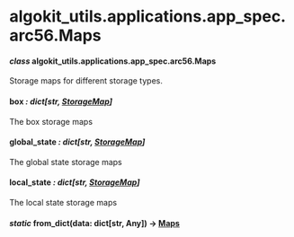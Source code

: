 # algokit_utils.applications.app_spec.arc56.Maps

#### *class* algokit_utils.applications.app_spec.arc56.Maps

Storage maps for different storage types.

#### box *: dict[str, [StorageMap](StorageMap.md#algokit_utils.applications.app_spec.arc56.StorageMap)]*

The box storage maps

#### global_state *: dict[str, [StorageMap](StorageMap.md#algokit_utils.applications.app_spec.arc56.StorageMap)]*

The global state storage maps

#### local_state *: dict[str, [StorageMap](StorageMap.md#algokit_utils.applications.app_spec.arc56.StorageMap)]*

The local state storage maps

#### *static* from_dict(data: dict[str, Any]) → [Maps](#algokit_utils.applications.app_spec.arc56.Maps)
